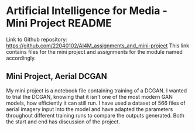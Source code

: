 # Artificial Intelligence for Media - Mini Project README

Link to Github repository: https://github.com/22040102/AI4M_assignments_and_mini-project
This link contains files for the mini project and assignments for the module named accordingly.

## Mini Project, Aerial DCGAN

My mini project is a notebook file containing training of a DCGAN. I wanted to trial the DCGAN, knowing that it isn't one of the most modern GAN models, how efficiently it can still run. I have used a dataset of 566 files of aerial imagery input into the model and have adapted the parameters throughout different training runs to compare the outputs generated. Both the start and end has discussion of the project.

